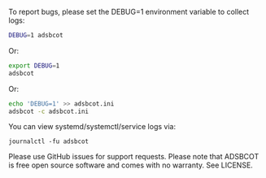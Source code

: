 
To report bugs, please set the DEBUG=1 environment variable to collect logs:

```sh
DEBUG=1 adsbcot
```

Or:

```sh linenums="1"
export DEBUG=1
adsbcot
```

Or:

```sh linenums="1"
echo 'DEBUG=1' >> adsbcot.ini
adsbcot -c adsbcot.ini
```

You can view systemd/systemctl/service logs via:

```journalctl -fu adsbcot```

Please use GitHub issues for support requests. Please note that ADSBCOT is free open source software and comes with no warranty. See LICENSE.